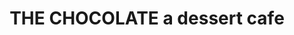 ---
title: "THE CHOCOLATE a dessert cafe"
url: /orem/the-chocolate-a-dessert-cafe/
shop: Süßwaren
---